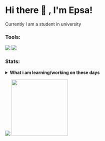 # Hi there 👋 , I'm Epsa!
Currently I am a student in university

### Tools:
<p>
    <img src="https://img.shields.io/badge/Text%20Editor-Visual%20Studio%20Code-blue?&logo=visual%20studio%20code&logoColor=blue" />
    <img src="https://gpvc.arturio.dev/rizkiepsa" />
</p>


### Stats:
<details>
<summary><strong>What i am learning/working on these days</strong></summary>
- 🔭 I’m currently working on Pasundan University </br>
- 🌱 I’m currently learning Java </br>
- 👯 I’m looking to collaborate on ... </br>
- 🤔 I’m looking for help with ... </br>
- 💬 Ask me about ... </br>
- 📫 How to reach me: <a href="mailto:rizkiepsafriansyah@gmail.com">Email me!</a>  </br>
- 😄 Pronouns: he/him </br>
- ⚡ Fun fact: Chess player </br>
</details>

<p>
    <img src="https://github-readme-stats.vercel.app/api?username=rizkiepsa&hide=contribs,prs&show_icons=true&hide_border=true&title_color=000" />
    <img src="https://github-readme-stats.vercel.app/api/top-langs/?username=rizkiepsa&layout=compact" height=180 />
</p>
